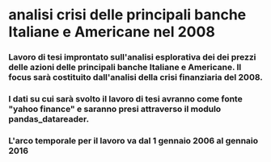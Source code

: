 # analisi crisi delle principali banche Italiane e Americane nel 2008
### Lavoro di tesi improntato sull'analisi esplorativa dei dei prezzi delle azioni delle principali banche Italiane e Americane. Il focus sarà costituito dall'analisi della crisi finanziaria del 2008.
### I dati su cui sarà svolto il lavoro di tesi avranno come fonte "yahoo finance" e saranno presi attraverso il modulo pandas_datareader.
### L'arco temporale per il lavoro va dal 1 gennaio 2006 al gennaio 2016
